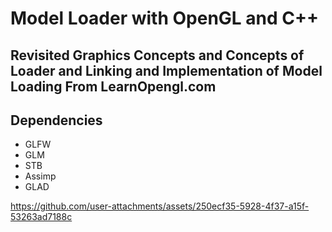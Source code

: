 # Model Loader with OpenGL and C++

## Revisited Graphics Concepts and Concepts of Loader and Linking and Implementation of Model Loading From LearnOpengl.com


## Dependencies
* GLFW
* GLM
* STB
* Assimp
* GLAD

https://github.com/user-attachments/assets/250ecf35-5928-4f37-a15f-53263ad7188c

